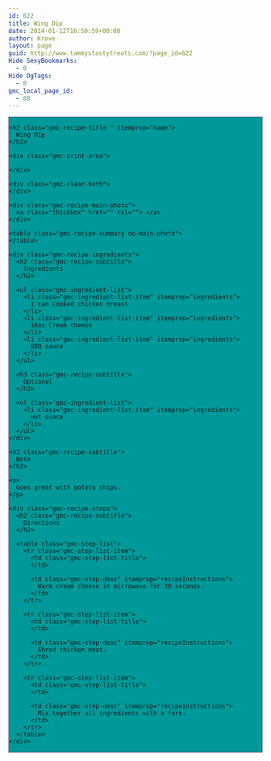 ```yaml
---
id: 622
title: Wing Dip
date: 2014-01-12T16:50:59+00:00
author: Krove
layout: page
guid: http://www.tammystastytreats.com/?page_id=622
Hide SexyBookmarks:
  - 0
Hide OgTags:
  - 0
gmc_local_page_id:
  - 88
---
```

<div id="recipes">
  <div class="gmc-recipe" id="gmc-print-88" itemscope itemtype="http://schema.org/Recipe" style="background-color:#009999; border-color:#58528f;border-style:solid;border-width:thin;">
    <meta property="og:site_name" content="https://kreloc.github.io" />
    
    <h2 class="gmc-recipe-title " itemprop="name">
      Wing Dip
    </h2>
    
    <div class="gmc-print-area">
      
    </div>
    
    <div class="gmc-clear-both">
    </div>
    
    <div class="gmc-recipe-main-photo">
      <a class="thickbox" href="" rel=""> </a>
    </div>
    
    <table class="gmc-recipe-summary no-main-photo">
    </table>
    
    <div class="gmc-recipe-ingredients">
      <h2 class="gmc-recipe-subtitle">
        Ingredients
      </h2>
      
      <ul class="gmc-ingredient-list">
        <li class="gmc-ingredient-list-item" itemprop="ingredients">
          1 can Cooked chicken breast
        </li>
        <li class="gmc-ingredient-list-item" itemprop="ingredients">
          16oz Cream cheese
        </li>
        <li class="gmc-ingredient-list-item" itemprop="ingredients">
          BBQ sauce
        </li>
      </ul>
      
      <h3 class="gmc-recipe-subtitle">
        Optional
      </h3>
      
      <ul class="gmc-ingredient-list">
        <li class="gmc-ingredient-list-item" itemprop="ingredients">
          Hot suace
        </li>
      </ul>
    </div>
    
    <h2 class="gmc-recipe-subtitle">
      Note
    </h2>
    
    <p>
      Goes great with potato chips.
    </p>
    
    <div class="gmc-recipe-steps">
      <h2 class="gmc-recipe-subtitle">
        Directions
      </h2>
      
      <table class="gmc-step-list">
        <tr class="gmc-step-list-item">
          <td class="gmc-step-list-title">
          </td>
          
          <td class="gmc-step-desc" itemprop="recipeInstructions">
            Warm cream cheese in microwave for 30 seconds.
          </td>
        </tr>
        
        <tr class="gmc-step-list-item">
          <td class="gmc-step-list-title">
          </td>
          
          <td class="gmc-step-desc" itemprop="recipeInstructions">
            Shred chicken meat.
          </td>
        </tr>
        
        <tr class="gmc-step-list-item">
          <td class="gmc-step-list-title">
          </td>
          
          <td class="gmc-step-desc" itemprop="recipeInstructions">
            Mix together all ingredients with a fork.
          </td>
        </tr>
      </table>
    </div>
  </div>
</div>